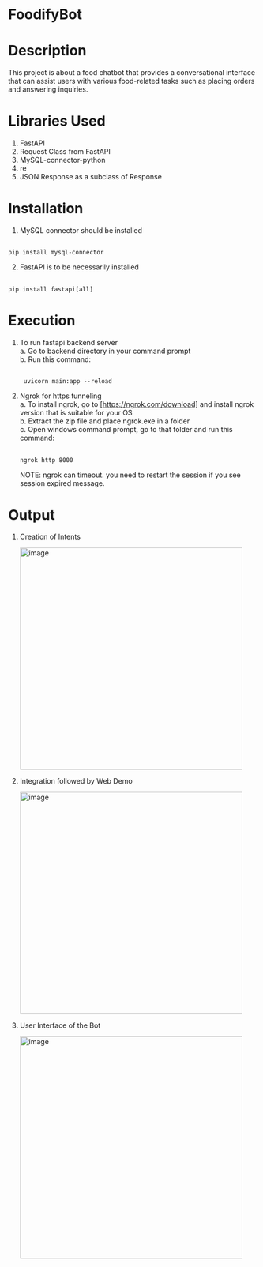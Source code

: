 # FoodifyBot

# Description
This project is about a food chatbot that provides a conversational interface that can assist users with various food-related tasks such as placing orders and answering inquiries.

# Libraries Used
1. FastAPI
2. Request Class from FastAPI
3. MySQL-connector-python
4. re
5. JSON Response as a subclass of Response
# Installation
1. MySQL connector should be installed
##
    pip install mysql-connector
2. FastAPI is to be necessarily installed
##
    pip install fastapi[all]
# Execution
1. To run fastapi backend server<br>
   a. Go to backend directory in your command prompt<br>
   b. Run this command:
   ##
        uvicorn main:app --reload
3. Ngrok for https tunneling<br>
   a. To install ngrok, go to [https://ngrok.com/download] and install ngrok version that is suitable for your OS<br>
   b. Extract the zip file and place ngrok.exe in a folder<br>
   c. Open windows command prompt, go to that folder and run this command:
   ##
       ngrok http 8000
   NOTE: ngrok can timeout. you need to restart the session if you see session expired message.
# Output
1. Creation of Intents
   
   <img width="450" alt="image" src="https://github.com/priyamdeb07/FoodifyBot/assets/131014885/2dabb9dd-4360-440c-86a4-eaf896f978c7">
2. Integration followed by Web Demo
   
   <img width="450" alt="image" src="https://github.com/priyamdeb07/FoodifyBot/assets/131014885/69582538-5678-4bb5-b89d-a9bf0426babd">
3. User Interface of the Bot

   <img width="450" alt="image" src="https://github.com/priyamdeb07/FoodifyBot/assets/131014885/35cd7200-90c6-4c11-99ac-61f859c9de6f">



   
